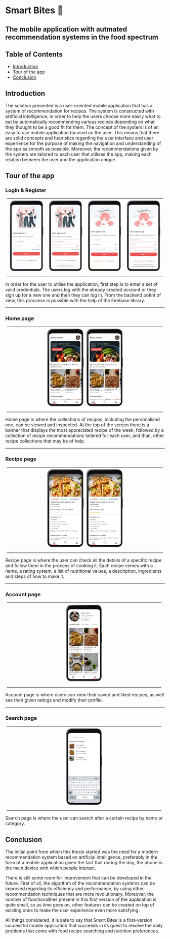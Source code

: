 # Smart Bites 🥧
## The mobile application with autmated recommendation systems in the food spectrum

## Table of Contents
* [Introduction](#introduction)
* [Tour of the app](#tour-of-the-app)
* [Conclusion](#conclusion)

## Introduction
The solution presented is a user-oriented mobile application that has a system of recommendation for recipes. The system is constructed with artificial intelligence, in order to help the users choose more easily what to eat by automatically recommending various recipes depending on what they thought to be a good fit for them.
The concept of the system is of an easy to use mobile application focused on the user. This means that there are solid concepts and heuristics regarding the user interface and user experience for the purpose of making the navigation and understanding of the app as smooth as possible. Moreover, the recommendations given by the system are tailored to each user that utilises the app, making each relation between the user and the application unique.

## Tour of the app

### Login & Register
<table style="margin-left:auto;margin-right:auto;width:98%">
  <tr>
   <td> <img src="./mockups/Log in.png" style="height:50%;width:250px"> </td>
   <td> <img src="./mockups/Log in Error.png" style="height:50%;width:250px"> </td>
   <td> <img src="./mockups/Sign Up.png" style="height:50%;width:250px"> </td>
   <td> <img src="./mockups/Sign Up_Error.png" style="height:50%;width:250px"> </td>
 </tr> 
</table>

In order for the user to utilise the application, first step is to enter a set of valid credentials. The users log with the already created account or they sign up for a new one and then they can log in. From the backend potint of view, this proccess is possible with the help of the Firebase library.

-----

### Home page

<table style="margin-left:auto;margin-right:auto;width:98%;">
  <tr>
   <td align="center"> 
     <img src="./mockups/Homepage.png" style="height:45%;width:25%;margin-left:auto;margin-right:auto;"> 
     <img src="./mockups/First time on Homepage.png" style="height:45%;width:25%;margin-left:auto;margin-right:auto;"> 
   </td>
 </tr> 
</table>

Home page is where the collections of recipes, including the personalised one, can be viewed and inspected. At the top of the screen there is a banner that displays the most appreciated recipe of the week, followed by a collection of recipe recommendations tailered for each user, and than, other recipe collections that may be of help. 

-----

### Recipe page

<table style="margin-left:auto;margin-right:auto;width:98%;">
  <tr>
   <td align="center"> 
     <img src="./mockups/Recipe Page.png" style="height:45%;width:25%;margin-left:auto;margin-right:auto;"> 
     <img src="./mockups/Rated Recipe Page.png" style="height:45%;width:25%;margin-left:auto;margin-right:auto;"> 
   </td>
 </tr> 
</table>

Recipe page is where the user can check all the details of a specific recipe and follow them in the process of cooking it. Each recipe comes with a name, a rating system, a list of nutritional values, a description, ingredients and steps of how to make it. 

-----

### Account page

<table style="margin-left:auto;margin-right:auto;width:98%;">
  <tr>
   <td align="center"> 
    <img src="./mockups/Account.png" style="height:45%;width:25%;margin-left:auto;margin-right:auto;"> 
   </td>
 </tr> 
</table>

Account page is where users can view their saved and liked recipes, as well see their given ratings and modify their profile.

-----

### Search page

<table style="margin-left:auto;margin-right:auto;width:98%;">
  <tr">
   <td align="center"> 
    <img src="./mockups/Search Page.png" style="height:45%;width:25%;margin-left:auto;margin-right:auto;"> 
   </td>
 </tr> 
</table>

Search page is where the user can search after a certain recipe by name or category. 

## Conclusion  

The initial point from which this thesis started was the need for a modern recommendation system based on artificial intelligence, preferably in the form of a mobile application given the fact that during the day, the phone is the main device with which people interact.

There is still some room for improvement that can be developed in the future. First of all, the algorithm of the recommendation systems can be improved regarding its efficiency and performance, by using other recommendation techniques that are more revolutionary. Moreover, the number of functionalities present in this first version of the application is quite small, so as time goes on, other features can be created on top of existing ones to make the user experience even more satisfying. 

All things considered, it is safe to say that Smart Bites is a first-version successful mobile application that succeeds in its quest to resolve the daily problems that come with food recipe searching and nutrition preferences.
